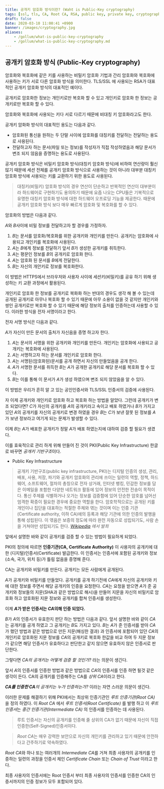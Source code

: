 ```yaml
---
title: 공개키 암호화 방식이란? (Waht is Public-Key cryptography)
tags: [ssl, tls, CA, Root CA, RSA, public key, private key, cryptography, 공개키, 공개키]
draft: false
date: 2020-03-10 11:00:41 +0900
banner: /images/cryptography.jpg
aliases:
    - /gollum/what-is-public-key-cryptography
    - /gollum/what-is-public-key-cryptography.md
---
```


## 공개키 암호화 방식 (Public-Key cryptography)

암호화와 복호화에 같은 키를 사용하는 비밀키 암호화 기법과 간리 암호화와 복호화에 사용하는 키가 서로 다른 암호화 방식을 의미한다. TLS/SSL 에 사용되는 RSA가  대표적인 공개키 암호화 방식의 대표적인 예이다.  

공개키로 암호화한 정보는 개인키로만 복호화 할 수 있고 개인키로 암호화 한 정보는 공개키로만 복호화 할 수 있다. 

암호화와 복호화에 사용되는 키다 서로 다르기 때문에 비대칭 키 암호화라고도 한다. 

공개키 암화화 방식의 대표적인 용도는 다음과 같다. 

* 암호화된 통신을 원하는 두 단말 사이에 암호화를 대칭키를 전달하는 전달하는 용도로 사용된다.
* 전달하고자 하는 문서(파일 또는 정보)를 작성자가 직접 작성하였음과 해당 문서가 변조 되지 않음을 증명하는 용도로 사용된다.

<!--more-->

공개키 암호화 방식은 비밀키 암호화 방식(대칭키 암호화 방식)에 비하여 연산량이 훨신 많기 때문에 세션 전체를 공개키 암호화 방식으로 사용하는 것이 아니라 대부분 대칭키 암호화 방식에 사용되는 키를 교환하기 위한 용도로 사용된다. 

> 대칭키(비밀키) 암호화 방식의 경우 연산이 단순하고 반복적인 연산이 대부분이라 하드웨어로 구현하기도 용의하기 때문에 요즘 나오는 CPU들은 기복적으로 유명한 대칭키 암호화 방식에 대한 하드웨어 오프로딩 기능을 제공한다. 때문에 공개키 암호화 방식 보다 매우 빠르게 암호화 및 복호화를 할 수 있다. 


암호화의 방법은 다음과 같다. 

*A*와 *B*사이에 비밀 정보를 전달하고자 할 경우를 가정하자.

1. *B*는 문서를 암호화/복호화를 위한 공개키와 개인키를 만든다. 공개키는 암호화에 사용되고 개인키를 복호화에 사용된다. 
2. *A*는 *B*에게 정보를 전달하기 앞서 *B*가 생성한 공개키를 취득한다. 
3. *A*는 평문인 정보를 *B*의 공개키로 암호화 한다. 
4. *A*는 암호화 된 문서를 *B*에게 전달한다. 
5. *B*는 자신의 개안키로 정보를 복호화한다.

이 방법은 HTTPS에서 브라우저와 사용자 사이에 세션키(비밀키)를 공유 하기 위해 생성하는 키 교환 과정에서 활용된다. 


개인키로 암호화 한 정보를 공개키로 복화화 하는 반대의 경우도 생각 해 볼 수 있는데 공개된 공개키로 아무나 복호화 할 수 있기 때문에 아무 소용이 없을 것 같지만 개인키와 쌍인 공개키로만 복호화 할 수 있기 때문에 해당 정보의 출처를 인증하는데 사용할 수 있다. 이러한 방식을 전자 서명이라고 한다. 

전자 서명 방식은 다음과 같다. 

*A*가 자신이 만든 문서의 출처가 자신음을 증명 하고자 한다. 

1. *A*는 문서의 서명을 위한 공개키와 개인키를 만든다. 개인키는 암호화에 사용되고 공개키는 복호화에 사용된다. 
2. *A*는 서명하고자 하는 문서를 개인키로 암호화 한다.
3. *A*는 서명된(암호화된)문서를 공개 하면서 자신의 만들었음을 공개 한다. 
4. *A*가 서명한 문서를 취득한 *B*는 *A*가 공개한 공개키로 해당 문서를 복호화 할 수 있다. 
5. *B*는 이를 통해 이 문서가 *A*가 생성 하였으며 변조 되지 않았음을 알 수 있다.

이 방법은 우리가 흔히 알 고 있는 공인인증서와 TLS/SSL 인증서의 검증에 사용된다.


자 이제 공개키와 개인키로 암호화 하고 복호화 하는 방법을 알았다. 
그런데 공개키가 변조 되었다면? *C*가 자신의 공개키를 *A*의 공개키라고 속이고 배포 하였거나 *B*가 가지고 있던 *A*의 공개키를 자신의 공개키로 변경 하였을 경우 *B*는 *C*가 보낸 잘못 된 정보를 *A*가 보낸 정보라고 여기게 되는 문제가 발생할 수 있다. 

이제 *B*는 *A*가 배포한 공개키가 정말 *A*가 배포 하였는지에 대하여 검증 할 필요가 생겼다. 

이를 효육적으로 관리 하게 위해 만들어 진 것이 PKI(Public Key Infrastructure) 한글로 바꾸면 *공개키 기반구조*이다. 


* Public Key Infrastructure

> 공개키 기반구조(public key infrastructure, PKI)는 디지털 인증의 생성, 관리, 배포, 사용, 저장, 파기와 공개키 암호화의 관리에 쓰이는 일련의 역할, 정책, 하드웨어, 소프트웨어, 절차의 총칭으로 전자 상거래, 인터넷 뱅킹, 민감한 정보를 담은 이메일을 포함한 다양한 네트워크 활동에 있어 정보의 안전한 전송이 목적이다. 통신 주체를 식별하거나 오가는 정보를 검증함에 있어 단순한 암호를 넘어선 엄격한 확증이 필요한 경우에 중요한 역할을 한다. 암호학적으로는 공개된 키를 개인이나 집단을 대표하는 적절한 주체와 엮는 것이며 이는 인증 기관(Certificate authority, 이하 CA)에의 등록과 해당 기관에 의한 인증의 발행을 통해 성립된다. 이 엮음은 보증의 정도에 따라 완전 자동으로 성립되기도, 사람 손을 거쳐야만 성립되기도 한다. *[Wikipedia](https://ko.wikipedia.org/wiki/%EA%B3%B5%EA%B0%9C_%ED%82%A4_%EA%B8%B0%EB%B0%98_%EA%B5%AC%EC%A1%B0) 에서 발최*

앞에서 설명한 바와 같이 공개키를 검증 할 수 있는 방법이 필요하게 되었다. 

PKI의 정의에 따르면 **인증기관(CA, Certificate Authority)** 이 사용자의 공개키에 대한 (디지털)인증서(Certificate) 발급한다. 이 인증서는 인증서에 포함된 공개키와 정보(소속, 국가, 위치 등)가 틀림 없음을 증명해 준다.

CA는 공개키와 비밀키를 만든다. 공개키는 모든 사람에게 공개된다. 

*A*가 공개키와 비밀키를 만들었다. 공개키를 공개 하기전에 *CA*에게 자신의 공개키와 키에 대한 정보를 주면서 해당 공개키의 인증을 요청한다. *CA*는 요청을 받으면 *A*가 준 공개키와 정보들의 지문(SHA과 같은 방법으로 해시)을 만들어 지문을 자신의 비밀키로 암호화 하고 암호화된 지문 정보와 공개키를 합쳐 인증서를 생성한다.  

이제 ***A*가 받은 인증서는 *CA*의해 인증 되었다.**

*B*가 *A*의 인증서가 유효한지 판단 하는 방법은 다음과 같다. 앞서 설명한 바와 같이 *CA*는 공개키를 공개 하였고 그 공개키는 *B*도 가지고 있다. *B*는 *A*가 준 인증서를 받아 *CA*가 했던 방법과 같은 방법으로 만든 지문(해싱한 결과) 과 인증서에 포함되어 있던 *CA*의 개인키로 암호화된 지문 정보를 *CA*의 공개키로 복호화 한값을 비교 하여 두 지문 정보가 같으면 해당 인증서가 유효하다고 판단한고 같지 않으면 유효하지 않은 인증서로 판단한다. 

그렇다면 *CA의 공개키는 어떻게 검증 할 것인가?* 라는 의문이 생긴다. 

앞서 *A*의 인증서를 인증한 방법과 같은 방법으로 *CA*의 인증서를 인증 하면 될것 같은 생각이 든다. CA의 공개키를 인증해주는 CA를 *상위 CA*이라고 한다. 

***CA를 인증한 CA**의 공개키는 누가 인증하는가?* 이라는 자연 스러운 의문이 생긴다.

이러한 문제를 해결하기 위해 PKI에서는 최상위 인증기관인 *루트 인증기관(Root CA)* 을 정의 하였다. 이 *Root CA* 에서 *루트 인증서(Root Certificate)* 를 발행 하고 이 *루트 인증서*는 *중간 인증기관(Intermediate CA)* 의 인증서를 인증하는 데 사용된다. 

> 루트 인증서는 자신의 공개키를 인증해 줄 상위의 CA가 없기 때문에 자신이 직접 인증한(Self-Signed)인증서이다. 

> *Root CA*는 매우 강력한 보안으로 자신의 개인키를 관리하고 있기 때문에 안전하다고 간주하기로 약속하였다.

*Root CA*와 하나 또는 여러개의 *Intermediate CA*를 거쳐 최종 사용자의 공개키를 인증하는 일련의 과정을 인증서 체인 *Certificate Chain* 또는 *Chain of Trust* 이라고 한다. 

최종 사용자의 인증서에는 Root 인증서 부터 최종 사용자의 인증서를 인증한 CA의 인증서까지의 인증 정보가 모두 포함되어 있다. 